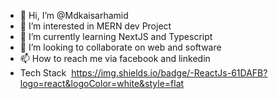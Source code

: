 - 👋 Hi, I’m @Mdkaisarhamid
- 👀 I’m interested in MERN dev Project
- 🌱 I’m currently learning NextJS and Typescript
- 💞️ I’m looking to collaborate on web and software
- 📫 How to reach me via facebook and linkedin
- Tech Stack
  <img>
 https://img.shields.io/badge/-ReactJs-61DAFB?logo=react&logoColor=white&style=flat

<!---
Mdkaisarhamid/Mdkaisarhamid is a ✨ special ✨ repository because its `README.md` (this file) appears on your GitHub profile.
You can click the Preview link to take a look at your changes.
--->
